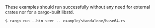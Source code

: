 These examples should run successfully without any need
for external crates nor for a xargo-built libstd.

```
$ cargo run --bin seer -- example/standalone/base64.rs
```